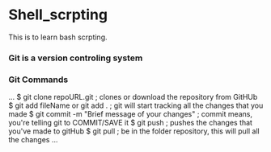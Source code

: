 # Shell_scrpting
This is to learn bash scrpting.

### Git is a version controling system 

### Git Commands 
...
$ git clone repoURL.git                         ; clones or download the repository from GitHUb
$ git add fileName  or   git add .              ; git will start tracking all the changes that you made 
$ git commit -m "Brief message of your changes" ; commit means, you're telling git to COMMIT/SAVE it 
$ git push                                      ; pushes the changes that you've made to gitHub 
$ git pull                                      ; be in the folder repository, this will pull all the changes
...